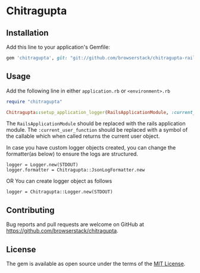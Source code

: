 # Chitragupta

## Installation

Add this line to your application's Gemfile:

```ruby
gem 'chitragupta', git: "git://github.com/browserstack/chitragupta-rails.git"
```

## Usage

Add the following line in either `application.rb` or `<environment>.rb`

```ruby
require "chitragupta"

Chitragupta::setup_application_logger(RailsApplicationModule, :current_user_function)
```
The `RailsApplicationModule` should be replaced with the rails application module.
The `:current_user_function` should be replaced with a symbol of the callable which when called returns the current user object.

In case you have custom logger objects created, you can change the formatter(as below) to ensure the logs are structured.
```
logger = Logger.new(STDOUT)
logger.formatter = Chitragupta::JsonLogFormatter.new
```
OR
You can create logger object as follows
```
logger = Chitragupta::Logger.new(STDOUT)
```

## Contributing

Bug reports and pull requests are welcome on GitHub at https://github.com/browserstack/chitragupta.

## License

The gem is available as open source under the terms of the [MIT License](https://opensource.org/licenses/MIT).
